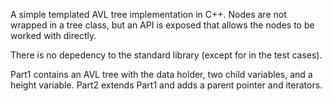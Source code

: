 A simple templated AVL tree implementation in C++. Nodes are not wrapped in a tree class, but an API is exposed that allows the nodes to be worked with directly.

There is no depedency to the standard library (except for in the test cases). 

Part1 contains an AVL tree with the data holder, two child variables, and a height variable. Part2 extends Part1 and adds a parent pointer and iterators.
